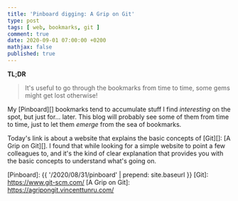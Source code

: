 ```yaml
---
title: 'Pinboard digging: A Grip on Git'
type: post
tags: [ web, bookmarks, git ]
comment: true
date: 2020-09-01 07:00:00 +0200
mathjax: false
published: true
---
```


**TL;DR**

> It's useful to go through the bookmarks from time to time, some gems
> might get lost otherwise!

My [Pinboard][] bookmarks tend to accumulate stuff I find *interesting*
on the spot, but just for... later. This blog will probably see some of
them from time to time, just to let them *emerge* from the sea of
bookmarks.

Today's link is about a website that explains the basic concepts of
[Git][]: [A Grip on Git][]. I found that while looking for a simple
website to point a few colleagues to, and it's the kind of clear
explanation that provides you with the basic concepts to understand
what's going on.

[Pinboard]: {{ '/2020/08/31/pinboard' | prepend: site.baseurl }}
[Git]: https://www.git-scm.com/
[A Grip on Git]: https://agripongit.vincenttunru.com/
